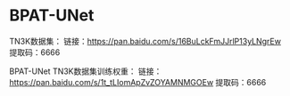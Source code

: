 # BPAT-UNet

TN3K数据集：
链接：https://pan.baidu.com/s/16BuLckFmJJrlP13yLNgrEw 
提取码：6666


BPAT-UNet TN3K数据集训练权重：
链接：https://pan.baidu.com/s/1t_tLIomApZvZOYAMNMGOEw 
提取码：6666
